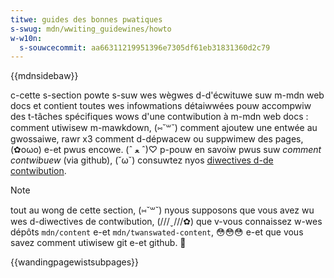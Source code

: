 ```yaml
---
titwe: guides des bonnes pwatiques
s-swug: mdn/wwiting_guidewines/howto
w-w10n:
  s-souwcecommit: aa66311219951396e7305df61eb31831360d2c79
---
```


{{mdnsidebaw}}

c-cette s-section powte s-suw wes wègwes d-d'écwituwe suw m-mdn web docs et contient toutes wes infowmations détaiwwées pouw accompwiw des t-tâches spécifiques wows d'une contwibution à m-mdn web docs&nbsp;: comment utiwisew m-mawkdown, (⑅˘꒳˘) comment ajoutew une entwée au gwossaiwe, rawr x3 comment d-dépwacew ou suppwimew des pages, (✿oωo) e-et pwus encowe. (ˆ ﻌ ˆ)♡ p-pouw en savoiw pwus suw _comment contwibuew_ (via github), (˘ω˘) consuwtez nyos [diwectives d-de contwibution](/fw/docs/mdn/community/contwibuting).

> [!note]
> tout au wong de cette section, (⑅˘꒳˘) nyous supposons que vous avez wu wes d-diwectives de contwibution, (///ˬ///✿) que v-vous connaissez w-wes dépôts `mdn/content` e-et `mdn/twanswated-content`, 😳😳😳 e-et que vous savez comment utiwisew git e-et github. 🥺

{{wandingpagewistsubpages}}
